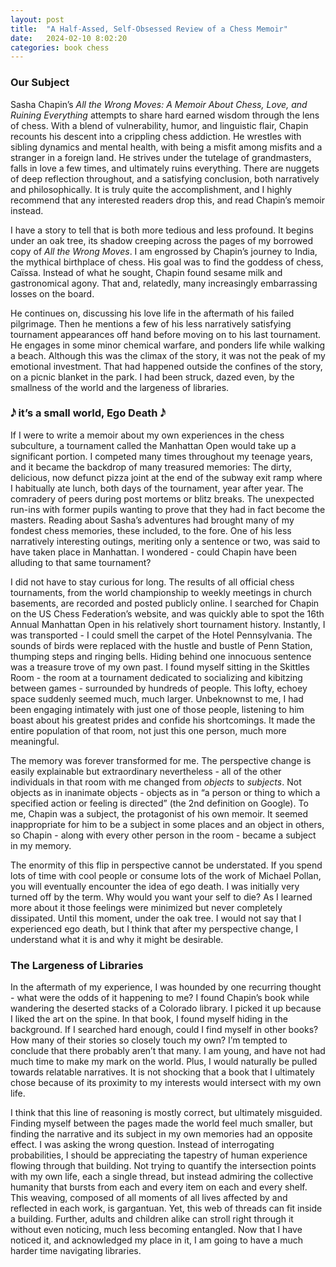 ```yaml
---
layout: post
title:  "A Half-Assed, Self-Obsessed Review of a Chess Memoir"
date:   2024-02-10 8:02:20
categories: book chess
---
```


### Our Subject

Sasha Chapin’s *All the Wrong Moves: A Memoir About Chess, Love, and Ruining Everything* attempts to share hard earned wisdom through the lens of chess. With a blend of vulnerability, humor, and linguistic flair, Chapin recounts his descent into a crippling chess addiction. He wrestles with sibling dynamics and mental health, with being a misfit among misfits and a stranger in a foreign land. He strives under the tutelage of grandmasters, falls in love a few times, and ultimately ruins everything. There are nuggets of deep reflection throughout, and a satisfying conclusion, both narratively and philosophically. It is truly quite the accomplishment, and I highly recommend that any interested readers drop this, and read Chapin’s memoir instead.

I have a story to tell that is both more tedious and less profound. It begins under an oak tree, its shadow creeping across the pages of my borrowed copy of *All the Wrong Moves*. I am engrossed by Chapin’s journey to India, the mythical birthplace of chess. His goal was to find the goddess of chess, Caïssa. Instead of what he sought, Chapin found sesame milk and gastronomical agony. That and, relatedly, many increasingly embarrassing losses on the board.

He continues on, discussing his love life in the aftermath of his failed pilgrimage. Then he mentions a few of his less narratively satisfying tournament appearances off hand before moving on to his last tournament. He engages in some minor chemical warfare, and ponders life while walking a beach. Although this was the climax of the story, it was not the peak of my emotional investment. That had happened outside the confines of the story, on a picnic blanket in the park. I had been struck, dazed even, by the smallness of the world and the largeness of libraries.

### 𝅘𝅥𝅯 it’s a small world, Ego Death 𝅘𝅥𝅯

If I were to write a memoir about my own experiences in the chess subculture, a tournament called the Manhattan Open would take up a significant portion. I competed many times throughout my teenage years, and it became the backdrop of many treasured memories: The dirty, delicious, now defunct pizza joint at the end of the subway exit ramp where I habitually ate lunch, both days of the tournament, year after year. The comradery of peers during post mortems or blitz breaks. The unexpected run-ins with former pupils wanting to prove that they had in fact become the masters. Reading about Sasha’s adventures had brought many of my fondest chess memories, these included, to the fore. One of his less narratively interesting outings, meriting only a sentence or two, was said to have taken place in Manhattan. I wondered - could Chapin have been alluding to that same tournament?

I did not have to stay curious for long. The results of all official chess tournaments, from the world championship to weekly meetings in church basements, are recorded and posted publicly online. I searched for Chapin on the US Chess Federation’s website, and was quickly able to spot the 16th Annual Manhattan Open in his relatively short tournament history. Instantly, I was transported - I could smell the carpet of the Hotel Pennsylvania. The sounds of birds were replaced with the hustle and bustle of Penn Station, thumping steps and ringing bells. Hiding behind one innocuous sentence was a treasure trove of my own past. I found myself sitting in the Skittles Room - the room at a tournament dedicated to socializing and kibitzing between games - surrounded by hundreds of people. This lofty, echoey space suddenly seemed much, much larger. Unbeknownst to me, I had been engaging intimately with just one of those people, listening to him boast about his greatest prides and confide his shortcomings. It made the entire population of that room, not just this one person, much more meaningful.

The memory was forever transformed for me. The perspective change is easily explainable but extraordinary nevertheless - all of the other individuals in that room with me changed from *objects* to *subjects*. Not objects as in inanimate objects - objects as in “a person or thing to which a specified action or feeling is directed” (the 2nd definition on Google). To me, Chapin was a subject, the protagonist of his own memoir. It seemed inappropriate for him to be a subject in some places and an object in others, so Chapin - along with every other person in the room - became a subject in my memory.

The enormity of this flip in perspective cannot be understated. If you spend lots of time with cool people or consume lots of the work of Michael Pollan, you will eventually encounter the idea of ego death. I was initially very turned off by the term. Why would you want your self to die? As I learned more about it those feelings were minimized but never completely dissipated. Until this moment, under the oak tree. I would not say that I experienced ego death, but I think that after my perspective change, I understand what it is and why it might be desirable.

### The Largeness of Libraries

In the aftermath of my experience, I was hounded by one recurring thought - what were the odds of it happening to me? I found Chapin’s book while wandering the deserted stacks of a Colorado library. I picked it up because I liked the art on the spine. In that book, I found myself hiding in the background. If I searched hard enough, could I find myself in other books? How many of their stories so closely touch my own? I’m tempted to conclude that there probably aren’t that many. I am young, and have not had much time to make my mark on the world. Plus, I would naturally be pulled towards relatable narratives. It is not shocking that a book that I ultimately chose because of its proximity to my interests would intersect with my own life.

I think that this line of reasoning is mostly correct, but ultimately misguided. Finding myself between the pages made the world feel much smaller, but finding the narrative and its subject in my own memories had an opposite effect. I was asking the wrong question. Instead of interrogating probabilities, I should be appreciating the tapestry of human experience flowing through that building. Not trying to quantify the intersection points with my own life, each a single thread, but instead admiring the collective humanity that bursts from each and every item on each and every shelf. This weaving, composed of all moments of all lives affected by and reflected in each work, is gargantuan. Yet, this web of threads can fit inside a building. Further, adults and children alike can stroll right through it without even noticing, much less becoming entangled. Now that I have noticed it, and acknowledged my place in it, I am going to have a much harder time navigating libraries.
